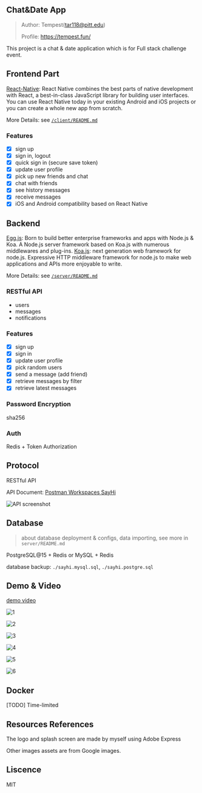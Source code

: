 ## Chat&Date App
> Author: Tempest(tar118@pitt.edu)
> 
> Profile: https://tempest.fun/

This project is a chat & date application which is for Full stack challenge event.

## Frontend Part

[React-Native](https://reactnative.dev/): React Native combines the best parts of native development with React, a best-in-class JavaScript library for building user interfaces. You can use React Native today in your existing Android and iOS projects or you can create a whole new app from scratch.

More Details: see [`/client/README.md`](./client/README.md)

### Features
- [x] sign up
- [x] sign in, logout
- [x] quick sign in (secure save token)
- [x] update user profile
- [x] pick up new friends and chat
- [x] chat with friends
- [x] see history messages
- [x] receive messages
- [x] iOS and Android compatibility based on React Native

## Backend

[Egg.js](https://www.eggjs.org/): Born to build better enterprise frameworks and apps with Node.js & Koa. A Node.js server framework based on Koa.js with numerous middlewares and plug-ins.
[Koa.js](https://koajs.com/): next generation web framework for node.js. Expressive HTTP middleware framework for node.js to make web applications and APIs more enjoyable to write.

More Details: see [`/server/README.md`](/server/README.md)

### RESTful API

- users
- messages
- notifications

### Features
- [x] sign up
- [x] sign in
- [x] update user profile
- [x] pick random users
- [x] send a message (add friend)
- [x] retrieve messages by filter
- [x] retrieve latest messages

### Password Encryption

sha256

### Auth

Redis + Token Authorization

## Protocol

RESTful API

API Document: [Postman Workspaces SayHi](https://documenter.getpostman.com/view/4832479/2s847BUwDA)

![API screenshot](./demo/APIs.png)

## Database
> about database deployment & configs, data importing, see more in `server/README.md`

PostgreSQL@15 + Redis  or  MySQL + Redis

database backup: `./sayhi.mysql.sql`, `./sayhi.postgre.sql`

## Demo & Video

[demo video](https://drive.google.com/file/d/123rTRYMT-S0hh21lwz1qm9jj594Q_qwD/view?usp=sharing)

![1](./demo/1.png)

![2](./demo/2.png)

![3](./demo/3.png)

![4](./demo/4.png)

![5](./demo/5.png)

![6](./demo/6.png)

## Docker
[TODO]
Time-limited

## Resources References

The logo and splash screen are made by myself using Adobe Express

Other images assets are from Google images.

## Liscence
MIT





